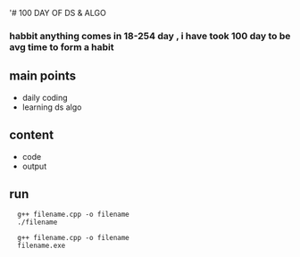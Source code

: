 '# 100 DAY OF DS & ALGO 
### habbit anything comes in 18-254 day , i have took 100 day to be avg time to form a habit 
## main points
* daily coding 
* learning ds algo 
## content 
* code
* output
## run
```
  g++ filename.cpp -o filename
  ./filename
```

```
  g++ filename.cpp -o filename
  filename.exe
```
